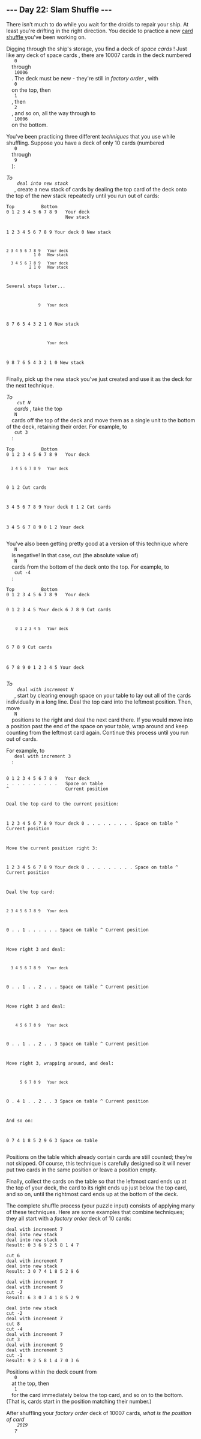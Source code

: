 <article class="day-desc">
 <h2>
  --- Day 22: Slam Shuffle ---
 </h2>
 <p>
  There isn't much to do while you wait for the droids to repair your ship.  At least you're drifting in the right direction.  You decide to practice a new
  <a href="https://en.wikipedia.org/wiki/Shuffling">
   card shuffle
  </a>
  you've been working on.
 </p>
 <p>
  Digging through the ship's storage, you find a deck of
  <em>
   space cards
  </em>
  ! Just like
  <span title="What do you mean, you've never heard of space cards? They're all the rage in Zozo.">
   any deck of space cards
  </span>
  , there are 10007 cards in the deck numbered
  <code>
   0
  </code>
  through
  <code>
   10006
  </code>
  . The deck must be new - they're still in
  <em>
   factory order
  </em>
  , with
  <code>
   0
  </code>
  on the top, then
  <code>
   1
  </code>
  , then
  <code>
   2
  </code>
  , and so on, all the way through to
  <code>
   10006
  </code>
  on the bottom.
 </p>
 <p>
  You've been practicing three different
  <em>
   techniques
  </em>
  that you use while shuffling. Suppose you have a deck of only 10 cards (numbered
  <code>
   0
  </code>
  through
  <code>
   9
  </code>
  ):
 </p>
 <p>
  <em>
   To
   <code>
    deal into new stack
   </code>
  </em>
  , create a new stack of cards by dealing the top card of the deck onto the top of the new stack repeatedly until you run out of cards:
 </p>
 <pre><code>Top          Bottom
0 1 2 3 4 5 6 7 8 9   Your deck
                      New stack

  1 2 3 4 5 6 7 8 9   Your deck
                  0   New stack

    2 3 4 5 6 7 8 9   Your deck
                1 0   New stack

      3 4 5 6 7 8 9   Your deck
              2 1 0   New stack

Several steps later...

                  9   Your deck
  8 7 6 5 4 3 2 1 0   New stack

                      Your deck
9 8 7 6 5 4 3 2 1 0   New stack
</code></pre>
 <p>
  Finally, pick up the new stack you've just created and use it as the deck for the next technique.
 </p>
 <p>
  <em>
   To
   <code>
    cut N
   </code>
   cards
  </em>
  , take the top
  <code>
   N
  </code>
  cards off the top of the deck and move them as a single unit to the bottom of the deck, retaining their order. For example, to
  <code>
   cut 3
  </code>
  :
 </p>
 <pre><code>Top          Bottom
0 1 2 3 4 5 6 7 8 9   Your deck

      3 4 5 6 7 8 9   Your deck
0 1 2                 Cut cards

3 4 5 6 7 8 9         Your deck
              0 1 2   Cut cards

3 4 5 6 7 8 9 0 1 2   Your deck
</code></pre>
 <p>
  You've also been getting pretty good at a version of this technique where
  <code>
   N
  </code>
  is negative! In that case, cut (the absolute value of)
  <code>
   N
  </code>
  cards from the bottom of the deck onto the top.  For example, to
  <code>
   cut -4
  </code>
  :
 </p>
 <pre><code>Top          Bottom
0 1 2 3 4 5 6 7 8 9   Your deck

0 1 2 3 4 5           Your deck
            6 7 8 9   Cut cards

        0 1 2 3 4 5   Your deck
6 7 8 9               Cut cards

6 7 8 9 0 1 2 3 4 5   Your deck
</code></pre>
 <p>
  <em>
   To
   <code>
    deal with increment N
   </code>
  </em>
  , start by clearing enough space on your table to lay out all of the cards individually in a long line.  Deal the top card into the leftmost position. Then, move
  <code>
   N
  </code>
  positions to the right and deal the next card there. If you would move into a position past the end of the space on your table, wrap around and keep counting from the leftmost card again.  Continue this process until you run out of cards.
 </p>
 <p>
  For example, to
  <code>
   deal with increment 3
  </code>
  :
 </p>
 <pre><code>
0 1 2 3 4 5 6 7 8 9   Your deck
. . . . . . . . . .   Space on table
^                     Current position

Deal the top card to the current position:

  1 2 3 4 5 6 7 8 9   Your deck
0 . . . . . . . . .   Space on table
^                     Current position

Move the current position right 3:

  1 2 3 4 5 6 7 8 9   Your deck
0 . . . . . . . . .   Space on table
      ^               Current position

Deal the top card:

    2 3 4 5 6 7 8 9   Your deck
0 . . 1 . . . . . .   Space on table
      ^               Current position

Move right 3 and deal:

      3 4 5 6 7 8 9   Your deck
0 . . 1 . . 2 . . .   Space on table
            ^         Current position

Move right 3 and deal:

        4 5 6 7 8 9   Your deck
0 . . 1 . . 2 . . 3   Space on table
                  ^   Current position

Move right 3, wrapping around, and deal:

          5 6 7 8 9   Your deck
0 . 4 1 . . 2 . . 3   Space on table
    ^                 Current position

And so on:

0 7 4 1 8 5 2 9 6 3   Space on table
</code></pre>
 <p>
  Positions on the table which already contain cards are still counted; they're not skipped.  Of course, this technique is carefully designed so it will never put two cards in the same position or leave a position empty.
 </p>
 <p>
  Finally, collect the cards on the table so that the leftmost card ends up at the top of your deck, the card to its right ends up just below the top card, and so on, until the rightmost card ends up at the bottom of the deck.
 </p>
 <p>
  The complete shuffle process (your puzzle input) consists of applying many of these techniques.  Here are some examples that combine techniques; they all start with a
  <em>
   factory order
  </em>
  deck of 10 cards:
 </p>
 <pre><code>deal with increment 7
deal into new stack
deal into new stack
Result: 0 3 6 9 2 5 8 1 4 7
</code></pre>
 <pre><code>cut 6
deal with increment 7
deal into new stack
Result: 3 0 7 4 1 8 5 2 9 6
</code></pre>
 <pre><code>deal with increment 7
deal with increment 9
cut -2
Result: 6 3 0 7 4 1 8 5 2 9
</code></pre>
 <pre><code>deal into new stack
cut -2
deal with increment 7
cut 8
cut -4
deal with increment 7
cut 3
deal with increment 9
deal with increment 3
cut -1
Result: 9 2 5 8 1 4 7 0 3 6
</code></pre>
 <p>
  Positions within the deck count from
  <code>
   0
  </code>
  at the top, then
  <code>
   1
  </code>
  for the card immediately below the top card, and so on to the bottom.  (That is, cards start in the position matching their number.)
 </p>
 <p>
  After shuffling your
  <em>
   factory order
  </em>
  deck of 10007 cards,
  <em>
   what is the position of card
   <code>
    2019
   </code>
   ?
  </em>
 </p>
</article>
